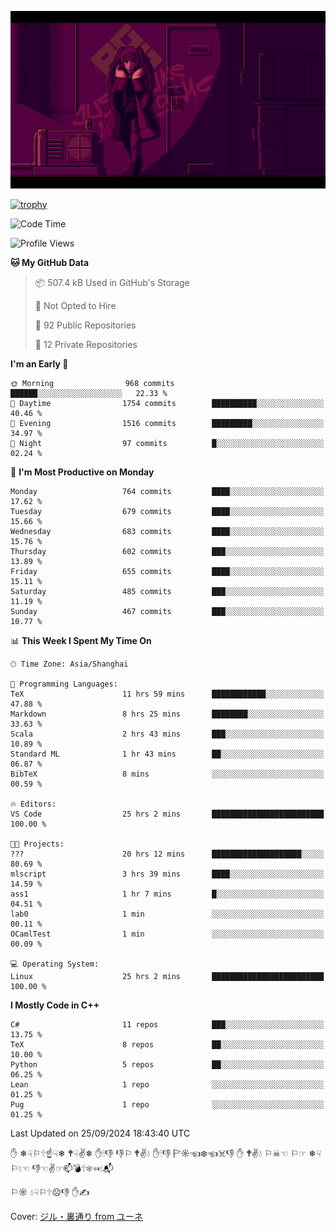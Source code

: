 ![](imgs/main.png)

[![trophy](https://github-profile-trophy.vercel.app/?username=NeilKleistGao&theme=dracula)](https://github.com/ryo-ma/github-profile-trophy)

<!--START_SECTION:waka-->
![Code Time](http://img.shields.io/badge/Code%20Time-1%2C344%20hrs%2017%20mins-blue)

![Profile Views](http://img.shields.io/badge/Profile%20Views-0-blue)

**🐱 My GitHub Data** 

> 📦 507.4 kB Used in GitHub's Storage 
 > 
> 🚫 Not Opted to Hire
 > 
> 📜 92 Public Repositories 
 > 
> 🔑 12 Private Repositories 
 > 
**I'm an Early 🐤** 

```text
🌞 Morning                968 commits         ██████░░░░░░░░░░░░░░░░░░░   22.33 % 
🌆 Daytime                1754 commits        ██████████░░░░░░░░░░░░░░░   40.46 % 
🌃 Evening                1516 commits        █████████░░░░░░░░░░░░░░░░   34.97 % 
🌙 Night                  97 commits          █░░░░░░░░░░░░░░░░░░░░░░░░   02.24 % 
```
📅 **I'm Most Productive on Monday** 

```text
Monday                   764 commits         ████░░░░░░░░░░░░░░░░░░░░░   17.62 % 
Tuesday                  679 commits         ████░░░░░░░░░░░░░░░░░░░░░   15.66 % 
Wednesday                683 commits         ████░░░░░░░░░░░░░░░░░░░░░   15.76 % 
Thursday                 602 commits         ███░░░░░░░░░░░░░░░░░░░░░░   13.89 % 
Friday                   655 commits         ████░░░░░░░░░░░░░░░░░░░░░   15.11 % 
Saturday                 485 commits         ███░░░░░░░░░░░░░░░░░░░░░░   11.19 % 
Sunday                   467 commits         ███░░░░░░░░░░░░░░░░░░░░░░   10.77 % 
```


📊 **This Week I Spent My Time On** 

```text
🕑︎ Time Zone: Asia/Shanghai

💬 Programming Languages: 
TeX                      11 hrs 59 mins      ████████████░░░░░░░░░░░░░   47.88 % 
Markdown                 8 hrs 25 mins       ████████░░░░░░░░░░░░░░░░░   33.63 % 
Scala                    2 hrs 43 mins       ███░░░░░░░░░░░░░░░░░░░░░░   10.89 % 
Standard ML              1 hr 43 mins        ██░░░░░░░░░░░░░░░░░░░░░░░   06.87 % 
BibTeX                   8 mins              ░░░░░░░░░░░░░░░░░░░░░░░░░   00.59 % 

🔥 Editors: 
VS Code                  25 hrs 2 mins       █████████████████████████   100.00 % 

🐱‍💻 Projects: 
???                      20 hrs 12 mins      ████████████████████░░░░░   80.69 % 
mlscript                 3 hrs 39 mins       ████░░░░░░░░░░░░░░░░░░░░░   14.59 % 
ass1                     1 hr 7 mins         █░░░░░░░░░░░░░░░░░░░░░░░░   04.51 % 
lab0                     1 min               ░░░░░░░░░░░░░░░░░░░░░░░░░   00.11 % 
OCamlTest                1 min               ░░░░░░░░░░░░░░░░░░░░░░░░░   00.09 % 

💻 Operating System: 
Linux                    25 hrs 2 mins       █████████████████████████   100.00 % 
```

**I Mostly Code in C++** 

```text
C#                       11 repos            ███░░░░░░░░░░░░░░░░░░░░░░   13.75 % 
TeX                      8 repos             ██░░░░░░░░░░░░░░░░░░░░░░░   10.00 % 
Python                   5 repos             ██░░░░░░░░░░░░░░░░░░░░░░░   06.25 % 
Lean                     1 repo              ░░░░░░░░░░░░░░░░░░░░░░░░░   01.25 % 
Pug                      1 repo              ░░░░░░░░░░░░░░░░░░░░░░░░░   01.25 % 
```




 Last Updated on 25/09/2024 18:43:40 UTC
<!--END_SECTION:waka-->

✋ ❄☟⚐🕆☝☟❄ 🕈☟✌❄ ✋🕯👎 👎⚐ 🕈✌💧 ✋🕯👎 🏱☼☜❄☜☠👎 ✋ 🕈✌💧 ⚐☠☜ ⚐☞ ❄☟⚐💧☜ 👎☜✌☞📫💣🕆❄☜💧📬

⚐☼ 💧☟⚐🕆☹👎 ✋✍

Cover: [ジル・裏通り from ユーネ](https://www.pixiv.net/artworks/62127066)
